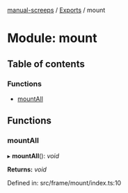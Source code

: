 [manual-screeps](../README.md) / [Exports](../modules.md) / mount

# Module: mount

## Table of contents

### Functions

- [mountAll](mount.md#mountall)

## Functions

### mountAll

▸ **mountAll**(): *void*

**Returns:** *void*

Defined in: src/frame/mount/index.ts:10
